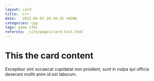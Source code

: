 ```yaml
---
layout: card
title:  C++
date:   2021-05-03 20:30:35 +0200
categories: cpp
tags: game sfml
refersto: _site/pages/card-test.html
---
```


# This the card content

Excepteur sint occaecat cupidatat non proident, sunt in culpa qui officia deserunt mollit anim id est laborum.

